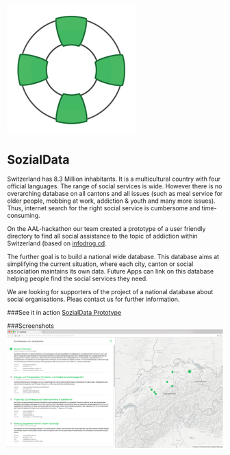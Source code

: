 ![alt tag](https://raw.githubusercontent.com/stefanhintz/SozialData/master/simply_help_logo.png)
# SozialData
Switzerland has 8.3 Million inhabitants. It is a multicultural country with four official languages. The range of social services is wide. However there is no overarching database on all cantons and all issues (such as meal service for older people, mobbing at work, addiction & youth and many more issues). Thus, internet search for the right social service is cumbersome and time-consuming.
 
On the AAL-hackathon our team created a prototype of a user friendly directory to find all social assistance to the topic of addiction within Switzerland (based on [infodrog.cd](http://infodrog.ch/suchtindex.html).
 
The further goal is to build a national wide database. This database aims at simplifying the current situation, where each city, canton or social association maintains its own data. Future Apps can link on this database helping people find the social services they need.
 
We are looking for supporters of the project of a national database about social organisations. Pleas contact us for further information.

###See it in action
[SozialData Prototype](http://stefan-hintz.de/lab/help/index.html)

###Screenshots
![alt tag](https://raw.githubusercontent.com/stefanhintz/SozialData/master/simply_help_screenshot_03.png)

